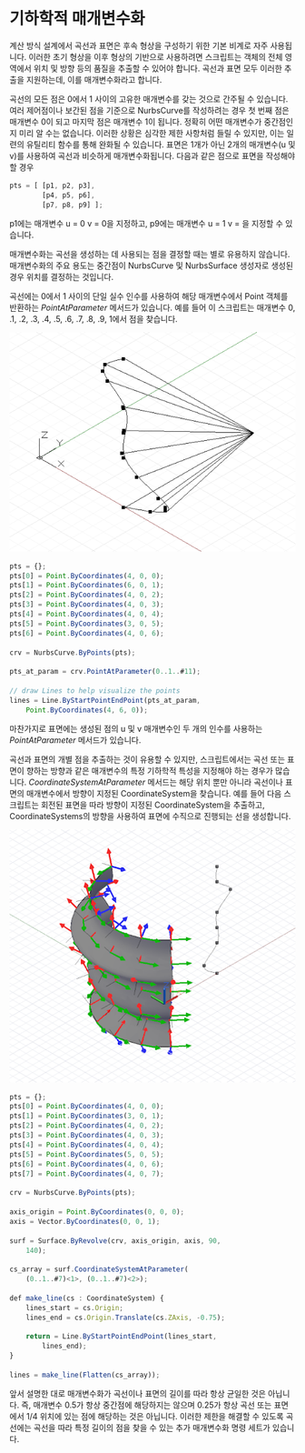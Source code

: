 # 기하학적 매개변수화

계산 방식 설계에서 곡선과 표면은 후속 형상을 구성하기 위한 기본 비계로 자주 사용됩니다. 이러한 초기 형상을 이후 형상의 기반으로 사용하려면 스크립트는 객체의 전체 영역에서 위치 및 방향 등의 품질을 추출할 수 있어야 합니다. 곡선과 표면 모두 이러한 추출을 지원하는데, 이를 매개변수화라고 합니다.

곡선의 모든 점은 0에서 1 사이의 고유한 매개변수를 갖는 것으로 간주될 수 있습니다. 여러 제어점이나 보간된 점을 기준으로 NurbsCurve를 작성하려는 경우 첫 번째 점은 매개변수 0이 되고 마지막 점은 매개변수 1이 됩니다. 정확히 어떤 매개변수가 중간점인지 미리 알 수는 없습니다. 이러한 상황은 심각한 제한 사항처럼 들릴 수 있지만, 이는 일련의 유틸리티 함수를 통해 완화될 수 있습니다. 표면은 1개가 아닌 2개의 매개변수(u 및 v)를 사용하여 곡선과 비슷하게 매개변수화됩니다. 다음과 같은 점으로 표면을 작성해야 할 경우

```js
pts = [ [p1, p2, p3],
        [p4, p5, p6],
        [p7, p8, p9] ];
```

p1에는 매개변수 u = 0 v = 0을 지정하고, p9에는 매개변수 u = 1 v = 을 지정할 수 있습니다.

매개변수화는 곡선을 생성하는 데 사용되는 점을 결정할 때는 별로 유용하지 않습니다. 매개변수화의 주요 용도는 중간점이 NurbsCurve 및 NurbsSurface 생성자로 생성된 경우 위치를 결정하는 것입니다.

곡선에는 0에서 1 사이의 단일 실수 인수를 사용하여 해당 매개변수에서 Point 객체를 반환하는 *PointAtParameter* 메서드가 있습니다. 예를 들어 이 스크립트는 매개변수 0, .1, .2, .3, .4, .5, .6, .7, .8, .9, 1에서 점을 찾습니다.

![](images/12-7/GeometricParameterization_01.png)

```js
pts = {};
pts[0] = Point.ByCoordinates(4, 0, 0);
pts[1] = Point.ByCoordinates(6, 0, 1);
pts[2] = Point.ByCoordinates(4, 0, 2);
pts[3] = Point.ByCoordinates(4, 0, 3);
pts[4] = Point.ByCoordinates(4, 0, 4);
pts[5] = Point.ByCoordinates(3, 0, 5);
pts[6] = Point.ByCoordinates(4, 0, 6);

crv = NurbsCurve.ByPoints(pts);

pts_at_param = crv.PointAtParameter(0..1..#11);

// draw Lines to help visualize the points
lines = Line.ByStartPointEndPoint(pts_at_param, 
    Point.ByCoordinates(4, 6, 0));
```

마찬가지로 표면에는 생성된 점의 u 및 v 매개변수인 두 개의 인수를 사용하는 *PointAtParameter* 메서드가 있습니다.

곡선과 표면의 개별 점을 추출하는 것이 유용할 수 있지만, 스크립트에서는 곡선 또는 표면이 향하는 방향과 같은 매개변수의 특정 기하학적 특성을 지정해야 하는 경우가 많습니다. *CoordinateSystemAtParameter* 메서드는 해당 위치 뿐만 아니라 곡선이나 표면의 매개변수에서 방향이 지정된 CoordinateSystem을 찾습니다. 예를 들어 다음 스크립트는 회전된 표면을 따라 방향이 지정된 CoordinateSystem을 추출하고, CoordinateSystems의 방향을 사용하여 표면에 수직으로 진행되는 선을 생성합니다.

![](images/12-7/GeometricParameterization_02.png)

```js
pts = {};
pts[0] = Point.ByCoordinates(4, 0, 0);
pts[1] = Point.ByCoordinates(3, 0, 1);
pts[2] = Point.ByCoordinates(4, 0, 2);
pts[3] = Point.ByCoordinates(4, 0, 3);
pts[4] = Point.ByCoordinates(4, 0, 4);
pts[5] = Point.ByCoordinates(5, 0, 5);
pts[6] = Point.ByCoordinates(4, 0, 6);
pts[7] = Point.ByCoordinates(4, 0, 7);

crv = NurbsCurve.ByPoints(pts);

axis_origin = Point.ByCoordinates(0, 0, 0);
axis = Vector.ByCoordinates(0, 0, 1);

surf = Surface.ByRevolve(crv, axis_origin, axis, 90,
    140);

cs_array = surf.CoordinateSystemAtParameter(
    (0..1..#7)<1>, (0..1..#7)<2>);

def make_line(cs : CoordinateSystem) { 
	lines_start = cs.Origin;
    lines_end = cs.Origin.Translate(cs.ZAxis, -0.75);
    
    return = Line.ByStartPointEndPoint(lines_start, 
        lines_end);
}

lines = make_line(Flatten(cs_array));
```

앞서 설명한 대로 매개변수화가 곡선이나 표면의 길이를 따라 항상 균일한 것은 아닙니다. 즉, 매개변수 0.5가 항상 중간점에 해당하지는 않으며 0.25가 항상 곡선 또는 표면에서 1/4 위치에 있는 점에 해당하는 것은 아닙니다. 이러한 제한을 해결할 수 있도록 곡선에는 곡선을 따라 특정 길이의 점을 찾을 수 있는 추가 매개변수화 명령 세트가 있습니다.

